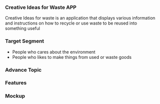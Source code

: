 ### Creative Ideas for Waste APP
Creative Ideas for waste is an application that displays various information and instructions on how to recycle or use waste to be reused into something useful

### Target Segment
* People who cares about the environment
* People who likes to make things from used or waste goods

### Advance Topic


### Features


### Mockup
